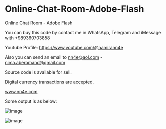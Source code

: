 # Online-Chat-Room-Adobe-Flash
Online Chat Room - Adobe Flash

You can buy this code by contact me in WhatsApp, Telegram and iMessage with +989360703858

Youtube Profile: https://www.youtube.com/@namirann4e

Also you can send an email to nn4e@aol.com - nima.aberomand@gmail.com

Source code is available for sell.

Digital currency transactions are accepted.

www.nn4e.com

Some output is as below:

![image](https://github.com/user-attachments/assets/219f0841-512c-42c1-b5bd-757bdcef837b)

![image](https://github.com/user-attachments/assets/5dd0e004-1c93-4a02-90ae-4b039c7b78a7)
